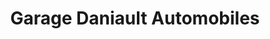 ---
title: "Garage Daniault Automobiles"
url: /pleumartin/garage-daniault-automobiles/
shop: réparation de voitures
---
